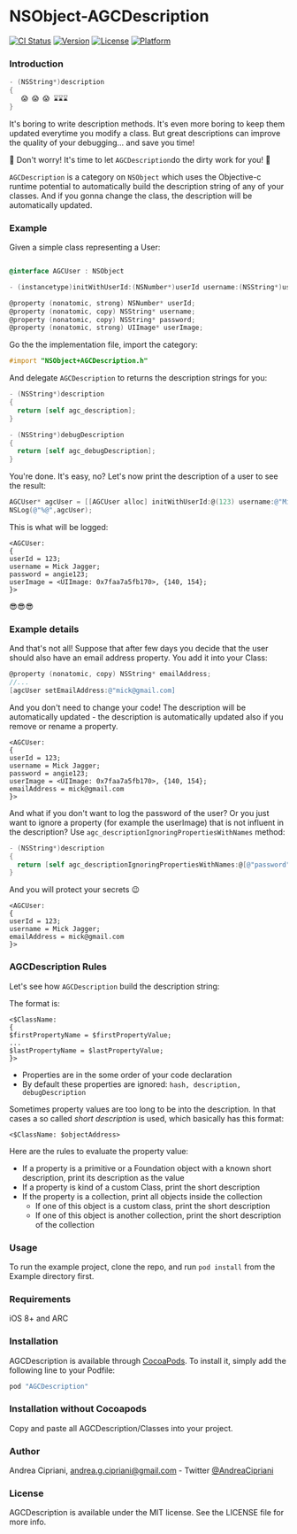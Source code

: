 # NSObject-AGCDescription

[![CI Status](http://img.shields.io/travis/andreacipriani/NSObject-AGCDescription.svg?style=flat)](https://travis-ci.org/andreacipriani/NSObject-AGCDescription)
[![Version](https://img.shields.io/cocoapods/v/NSObject-AGCDescription.svg?style=flat)](http://cocoapods.org/pods/NSObject-AGCDescription)
[![License](https://img.shields.io/cocoapods/l/NSObject-AGCDescription.svg?style=flat)](http://cocoapods.org/pods/NSObject-AGCDescription)
[![Platform](https://img.shields.io/cocoapods/p/NSObject-AGCDescription.svg?style=flat)](http://cocoapods.org/pods/NSObject-AGCDescription)

### Introduction

```objective-c
- (NSString*)description
{
   😱 😱 😱 ⌛️⌛️⌛️
}
```

It's boring to write description methods. It's even more boring to keep them updated everytime you modify a class. But great descriptions can improve the quality of your debugging... and save you time!

🎉 Don't worry! It's time to let ```AGCDescription```do the dirty work for you! 🎉

```AGCDescription``` is a category on ```NSObject``` which uses the Objective-c runtime potential to automatically build the description string of any of your classes. And if you gonna change the class, the description will be automatically updated. 

### Example

Given a simple class representing a User:

```objective-c

@interface AGCUser : NSObject

- (instancetype)initWithUserId:(NSNumber*)userId username:(NSString*)username password:(NSString*)password userImage:(UIImage*)userImage;

@property (nonatomic, strong) NSNumber* userId;
@property (nonatomic, copy) NSString* username;
@property (nonatomic, copy) NSString* password;
@property (nonatomic, strong) UIImage* userImage;
```

Go the the implementation file, import the category:

```objective-c
#import "NSObject+AGCDescription.h"
```

And delegate ```AGCDescription``` to returns the description strings for you:

```objective-c
- (NSString*)description
{
  return [self agc_description];
}

- (NSString*)debugDescription
{
  return [self agc_debugDescription];
}
```

You're done. It's easy, no? Let's now print the description of a user to see the result:

```objective-c
AGCUser* agcUser = [[AGCUser alloc] initWithUserId:@(123) username:@"Mick Jagger" password:@"angie123" userImage:[UIImage imageNamed:@"mick.png"]];
NSLog(@"%@",agcUser);
```
This is what will be logged:

```
<AGCUser:
{
userId = 123;
username = Mick Jagger;
password = angie123;
userImage = <UIImage: 0x7faa7a5fb170>, {140, 154};
}>
```

😎😎😎

### Example details

And that's not all! Suppose that after few days you decide that the user should also have an email address property.
You add it into your Class:

```objective-c
@property (nonatomic, copy) NSString* emailAddress;
//...
[agcUser setEmailAddress:@"mick@gmail.com]
```

And you don't need to change your code! The description will be automatically updated - the description is automatically updated also if you remove or rename a property.

```
<AGCUser:
{
userId = 123;
username = Mick Jagger;
password = angie123;
userImage = <UIImage: 0x7faa7a5fb170>, {140, 154};
emailAddress = mick@gmail.com
}>
```

And what if you don't want to log the password of the user? Or you just want to ignore a property (for example the userImage) that is not influent in the description? Use ```agc_descriptionIgnoringPropertiesWithNames``` method:

```objective-c
- (NSString*)description
{
  return [self agc_descriptionIgnoringPropertiesWithNames:@[@"password",@"userImage"]];
}
```

And you will protect your secrets 😉
```
<AGCUser:
{
userId = 123;
username = Mick Jagger;
emailAddress = mick@gmail.com
}>
```

### AGCDescription Rules

Let's see how ```AGCDescription``` build the description string:

The format is: 

```
<$ClassName:
{
$firstPropertyName = $firstPropertyValue;
...
$lastPropertyName = $lastPropertyValue;
}>    
```

- Properties are in the some order of your code declaration
- By default these properties are ignored: ```hash, description, debugDescription```

Sometimes property values are too long to be into the description. In that cases a so called *short description* is used, which basically has this format:

```
<$ClassName: $objectAddress>
```

Here are the rules to evaluate the property value:

- If a property is a primitive or a Foundation object with a known short description, print its description as the value 
- If a property is kind of a custom Class, print the short description
- If the property is a collection, print all objects inside the collection
  - If one of this object is a custom class, print the short description
  - If one of this object is another collection, print the short description of the collection

### Usage

To run the example project, clone the repo, and run `pod install` from the Example directory first.

### Requirements

iOS 8+ and ARC

### Installation

AGCDescription is available through [CocoaPods](http://cocoapods.org). To install
it, simply add the following line to your Podfile:

```ruby
pod "AGCDescription"
```

### Installation without Cocoapods

Copy and paste all AGCDescription/Classes into your project.

<!--

TODO:
### Contributions
At the moment is well tested against the rules but  If you find it useful please contribute! 
-->

### Author

Andrea Cipriani, andrea.g.cipriani@gmail.com - Twitter [@AndreaCipriani](https://twitter.com/AndreaCipriani)

### License

AGCDescription is available under the MIT license. See the LICENSE file for more info.
